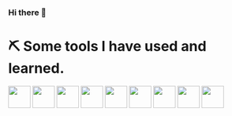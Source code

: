 ### Hi there 👋

# ⛏️ Some tools I have used and learned.

<p align=left>  
  <img src="https://cdn.jsdelivr.net/gh/devicons/devicon@latest/icons/amazonwebservices/amazonwebservices-original-wordmark.svg" width="45" height="45"/>
  <img src="https://cdn.jsdelivr.net/gh/devicons/devicon@latest/icons/bash/bash-original.svg" width="45" height="45"/>
  <img src="https://cdn.jsdelivr.net/gh/devicons/devicon@latest/icons/c/c-original.svg" width="45" height="45"/>
  <img src="https://cdn.jsdelivr.net/gh/devicons/devicon@latest/icons/css3/css3-original.svg" width="45" height="45"/>
  <img src="https://cdn.jsdelivr.net/gh/devicons/devicon@latest/icons/html5/html5-original.svg" width="45" height="45"/>
  <img src="https://cdn.jsdelivr.net/gh/devicons/devicon@latest/icons/javascript/javascript-original.svg" width="45" height="45"/>
  <img src="https://cdn.jsdelivr.net/gh/devicons/devicon@latest/icons/nixos/nixos-original.svg" width="45" height="45"/>
  <img src="https://cdn.jsdelivr.net/gh/devicons/devicon@latest/icons/python/python-original.svg" width="45" height="45"/>
  <img src="https://cdn.jsdelivr.net/gh/devicons/devicon@latest/icons/vscode/vscode-original.svg" width="45" height="45"/>
</p>
